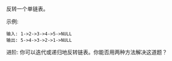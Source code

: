 反转一个单链表。

示例:

    输入: 1->2->3->4->5->NULL
    输出: 5->4->3->2->1->NULL
进阶:
你可以迭代或递归地反转链表。你能否用两种方法解决这道题？

